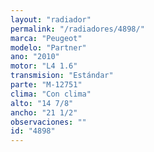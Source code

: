 ```yaml
---
layout: "radiador"
permalink: "/radiadores/4898/"
marca: "Peugeot"
modelo: "Partner"
ano: "2010"
motor: "L4 1.6"
transmision: "Estándar"
parte: "M-12751"
clima: "Con clima"
alto: "14 7/8"
ancho: "21 1/2"
observaciones: ""
id: "4898"
---
```


